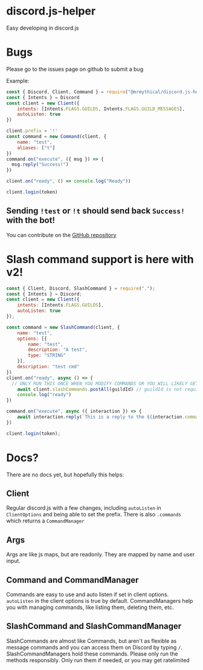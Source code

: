 # discord.js-helper
Easy developing in discord.js

# Bugs
Please go to the issues page on github to submit a bug

Example:
```js
const { Discord, Client, Command } = require("@mrmythical/discord.js-helper")
const { Intents } = Discord
const client = new Client({
    intents: [Intents.FLAGS.GUILDS, Intents.FLAGS.GUILD_MESSAGES],
    autoListen: true
})

client.prefix = '!'
const command = new Command(client, {
    name: "test",
    aliases: ["t"]
})
command.on("execute", ({ msg }) => {
  msg.reply("Success!")
})

client.on("ready", () => console.log("Ready"))

client.login(token)
```
Sending `!test` or `!t` should send back `Success!` with the bot!
---
You can contribute on the [GitHub repository](https://github.com/MrMythicalYT/discordjs-helper)

# Slash command support is here with v2!
```js
const { Client, Discord, SlashCommand } = require(".");
const { Intents } = Discord;
const client = new Client({
    intents: [Intents.FLAGS.GUILDS],
    autoListen: true
});

const command = new SlashCommand(client, {
    name: "test",
    options: [{
        name: "test",
        description: "A test",
        type: "STRING"
    }],
    description: "test cmd"
})
client.on("ready", async () => {
  // ONLY RUN THIS ONCE WHEN YOU MODIFY COMMANDS OR YOU WILL LIKELY GET RATELIMITED
    await client.slashCommands.postAll(guildId) // guildId is not required, not passing guildId will make it post to global comands
    console.log("ready")
})

command.on("execute", async ({ interaction }) => {
    await interaction.reply(`This is a reply to the ${interaction.commandName} slash command!`)
})

client.login(token);
```
# Docs?
There are no docs yet, but hopefully this helps:

## Client
Regular discord.js with a few changes, including `autoListen` in `ClientOptions` and being able to set the prefix. There is also `.commands` which returns a `CommandManager`

## Args
Args are like js maps, but are readonly. They are mapped by name and user input.

## Command and CommandManager
Commands are easy to use and auto listen if set in client options. `autoListen` in the client options is true by default. CommandManagers help you with managing commands, like listing them, deleting them, etc.

## SlashCommand and SlashCommandManager
SlashCommands are almost like Commands, but aren't as flexible as message commands and you can access them on Discord by typing `/`. SlashCommandManagers hold these commands. Please only run the methods responsibly. Only run them if needed, or you may get ratelimited
